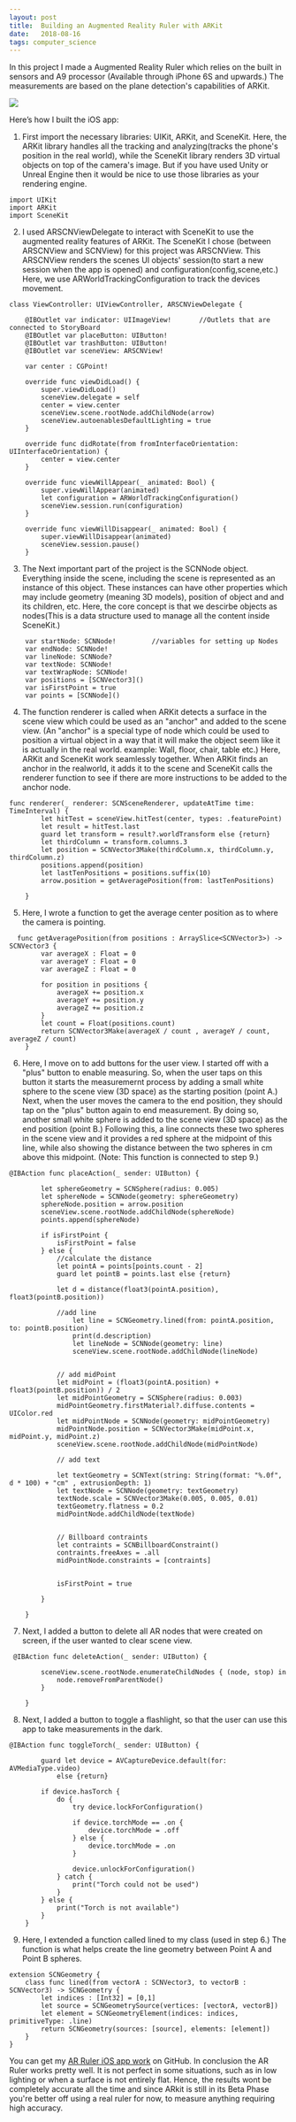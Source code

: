 ```yaml
---
layout: post
title:  Building an Augmented Reality Ruler with ARKit
date:   2018-08-16
tags: computer_science
---
```


In this project I made a Augmented Reality Ruler which relies on the built in sensors and A9 processor (Available through iPhone 6S and upwards.) The measurements are based on the plane detection's capabilities of ARKit.

<div class="imgcap">
<img src="/assets/computer_science/ARL1.PNG">
</div>



Here’s how I built the iOS app:

1. First import the necessary libraries: UIKit, ARKit, and SceneKit. Here, the ARKit library handles all the tracking and analyzing(tracks the phone's position in the real world), while the SceneKit library renders 3D virtual objects on top of the camera's image. But if you have used Unity or Unreal Engine then it would be nice to use those libraries as your rendering engine.
```
import UIKit
import ARKit
import SceneKit
```

2. I used ARSCNViewDelegate to interact with SceneKit to use the augmented reality features of ARKit. The SceneKit I chose (between ARSCNView and SCNView) for this project was ARSCNView. This ARSCNView renders the scenes UI objects' session(to start a new session when the app is opened) and configuration(config,scene,etc.) Here, we use ARWorldTrackingConfiguration to track the devices movement.
```
class ViewController: UIViewController, ARSCNViewDelegate {

    @IBOutlet var indicator: UIImageView!       //Outlets that are connected to StoryBoard
    @IBOutlet var placeButton: UIButton!
    @IBOutlet var trashButton: UIButton!
    @IBOutlet var sceneView: ARSCNView!

    var center : CGPoint!

    override func viewDidLoad() {
        super.viewDidLoad()
        sceneView.delegate = self
        center = view.center
        sceneView.scene.rootNode.addChildNode(arrow)
        sceneView.autoenablesDefaultLighting = true
    }

    override func didRotate(from fromInterfaceOrientation: UIInterfaceOrientation) {
        center = view.center
    }

    override func viewWillAppear(_ animated: Bool) {
        super.viewWillAppear(animated)
        let configuration = ARWorldTrackingConfiguration()
        sceneView.session.run(configuration)
    }

    override func viewWillDisappear(_ animated: Bool) {
        super.viewWillDisappear(animated)
        sceneView.session.pause()
    }
```


3. The Next important part of the project is the SCNNode object. Everything inside the scene, including the scene is represented as an instance of this object. These instances can have other properties which may include geometry (meaning 3D models), position of object and and its children, etc. Here, the core concept is that we descirbe objects as nodes(This is a data structure used to manage all the content inside SceneKit.)
```
    var startNode: SCNNode!         //variables for setting up Nodes
    var endNode: SCNNode!
    var lineNode: SCNNode?
    var textNode: SCNNode!
    var textWrapNode: SCNNode!
    var positions = [SCNVector3]()
    var isFirstPoint = true
    var points = [SCNNode]()
```


4. The function renderer is called when ARKit detects a surface in the scene view which could be used as an "anchor" and added to the scene view. (An "anchor" is a special type of node which could be used to position a virtual object in a way that it will make the object seem like it is actually in the real world. example: Wall, floor, chair, table etc.) Here, ARKit and SceneKit work seamlessly together. When ARKit finds an anchor in the realworld, it adds it to the scene and SceneKit calls the renderer function to see if there are more instructions to be added to the anchor node.
```
func renderer(_ renderer: SCNSceneRenderer, updateAtTime time: TimeInterval) {
        let hitTest = sceneView.hitTest(center, types: .featurePoint)
        let result = hitTest.last
        guard let transform = result?.worldTransform else {return}
        let thirdColumn = transform.columns.3
        let position = SCNVector3Make(thirdColumn.x, thirdColumn.y, thirdColumn.z)
        positions.append(position)
        let lastTenPositions = positions.suffix(10)
        arrow.position = getAveragePosition(from: lastTenPositions)

    }
```


5. Here, I wrote a function to get the average center position as to where the camera is pointing.
```
  func getAveragePosition(from positions : ArraySlice<SCNVector3>) -> SCNVector3 {
        var averageX : Float = 0
        var averageY : Float = 0
        var averageZ : Float = 0

        for position in positions {
            averageX += position.x
            averageY += position.y
            averageZ += position.z
        }
        let count = Float(positions.count)
        return SCNVector3Make(averageX / count , averageY / count, averageZ / count)
    }
```


6. Here, I move on to add buttons for the user view. I started off with a "plus" button to enable measuring. So, when the user taps on this button it starts the measuremernt process by adding a small white sphere to the scene view (3D space) as the starting position (point A.) Next, when the user moves the camera to the end position, they should tap on the "plus" button again to end measurement. By doing so, another small white sphere is added to the scene view (3D space) as the end position (point B.) Following this, a line connects these two spheres in the scene view and it provides a red sphere at the midpoint of this line, while also showing the distance between the two spheres in cm above this midpoint. (Note: This function is connected to step 9.)
```
@IBAction func placeAction(_ sender: UIButton) {

        let sphereGeometry = SCNSphere(radius: 0.005)
        let sphereNode = SCNNode(geometry: sphereGeometry)
        sphereNode.position = arrow.position
        sceneView.scene.rootNode.addChildNode(sphereNode)
        points.append(sphereNode)

        if isFirstPoint {
            isFirstPoint = false
        } else {
            //calculate the distance
            let pointA = points[points.count - 2]
            guard let pointB = points.last else {return}

            let d = distance(float3(pointA.position), float3(pointB.position))

            //add line
                let line = SCNGeometry.lined(from: pointA.position, to: pointB.position)
                print(d.description)
                let lineNode = SCNNode(geometry: line)
                sceneView.scene.rootNode.addChildNode(lineNode)


            // add midPoint
            let midPoint = (float3(pointA.position) + float3(pointB.position)) / 2
            let midPointGeometry = SCNSphere(radius: 0.003)
            midPointGeometry.firstMaterial?.diffuse.contents = UIColor.red
            let midPointNode = SCNNode(geometry: midPointGeometry)
            midPointNode.position = SCNVector3Make(midPoint.x, midPoint.y, midPoint.z)
            sceneView.scene.rootNode.addChildNode(midPointNode)

            // add text

            let textGeometry = SCNText(string: String(format: "%.0f", d * 100) + "cm" , extrusionDepth: 1)
            let textNode = SCNNode(geometry: textGeometry)
            textNode.scale = SCNVector3Make(0.005, 0.005, 0.01)
            textGeometry.flatness = 0.2
            midPointNode.addChildNode(textNode)


            // Billboard contraints
            let contraints = SCNBillboardConstraint()
            contraints.freeAxes = .all
            midPointNode.constraints = [contraints]


            isFirstPoint = true   

        }

    }
```


7. Next, I added a button to delete all AR nodes that were created on screen, if the user wanted to clear scene view.
```
 @IBAction func deleteAction(_ sender: UIButton) {

        sceneView.scene.rootNode.enumerateChildNodes { (node, stop) in
            node.removeFromParentNode()
        }

    }
```


8. Next, I added a button to toggle a flashlight, so that the user can use this app to take measurements in the dark.
```
@IBAction func toggleTorch(_ sender: UIButton) {

        guard let device = AVCaptureDevice.default(for: AVMediaType.video)
            else {return}

        if device.hasTorch {
            do {
                try device.lockForConfiguration()

                if device.torchMode == .on {
                    device.torchMode = .off
                } else {
                    device.torchMode = .on
                }

                device.unlockForConfiguration()
            } catch {
                print("Torch could not be used")
            }
        } else {
            print("Torch is not available")
        }
    }
```


9. Here, I extended a function called lined to my class (used in step 6.) The function is what helps create the line geometry between Point A and Point B spheres.
```
extension SCNGeometry {
    class func lined(from vectorA : SCNVector3, to vectorB : SCNVector3) -> SCNGeometry {
        let indices : [Int32] = [0,1]
        let source = SCNGeometrySource(vertices: [vectorA, vectorB])
        let element = SCNGeometryElement(indices: indices, primitiveType: .line)
        return SCNGeometry(sources: [source], elements: [element])
    }
}
```


You can get my [AR Ruler iOS app work](https://github.com/aaronjohn2/AR-Ruler) on GitHub. In conclusion the AR Ruler works pretty well. It is not perfect in some situations, such as in low lighting or when a surface is not entirely flat. Hence, the results wont be completely accurate all the time and since ARkit is still in its Beta Phase you're better off using a real ruler for now, to measure anything requiring high accuracy.
